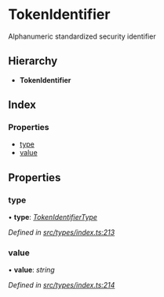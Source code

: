 # TokenIdentifier

Alphanumeric standardized security identifier

## Hierarchy

* **TokenIdentifier**

## Index

### Properties

* [type](tokenidentifier.md#type)
* [value](tokenidentifier.md#value)

## Properties

### type

• **type**: [_TokenIdentifierType_](../enums/tokenidentifiertype.md)

_Defined in_ [_src/types/index.ts:213_](https://github.com/PolymathNetwork/polymesh-sdk/blob/bf2b7a12/src/types/index.ts#L213)

### value

• **value**: _string_

_Defined in_ [_src/types/index.ts:214_](https://github.com/PolymathNetwork/polymesh-sdk/blob/bf2b7a12/src/types/index.ts#L214)

